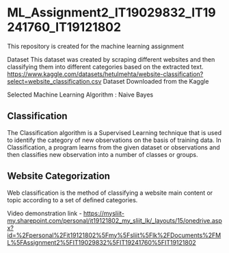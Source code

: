 # ML_Assignment2_IT19029832_IT19241760_IT19121802
This repository is created for the machine learning assignment

Dataset 
This dataset was created by scraping different websites and then classifying them into different categories based on the extracted text.
https://www.kaggle.com/datasets/hetulmehta/website-classification?select=website_classification.csv
Dataset Downloaded from the Kaggle

Selected Machine Learning Algorithm : Naive Bayes

## Classification

The Classification algorithm is a Supervised Learning technique that is used to identify the category of new observations on the basis of training data. In Classification, a program learns from the given dataset or observations and then classifies new observation into a number of classes or groups.

## Website Categorization 

Web classification is the method of classifying a website main content or topic according to a set of defined categories.

Video demonstration link - [https://mysliit-my.sharepoint.com/personal/it19121802_my_sliit_lk/_layouts/15/onedrive.aspx?id=%2Fpersonal%2Fit19121802%5Fmy%5Fsliit%5Flk%2FDocuments%2FML%5FAssignment2%5FIT19029832%5FIT19241760%5FIT19121802
](https://mysliit-my.sharepoint.com/:f:/g/personal/it19121802_my_sliit_lk/Elk5hz6WkExHrzfxUistU4ABCuDkSk_tnJy9qxf3AZnWkg?e=3m5dQ5)
